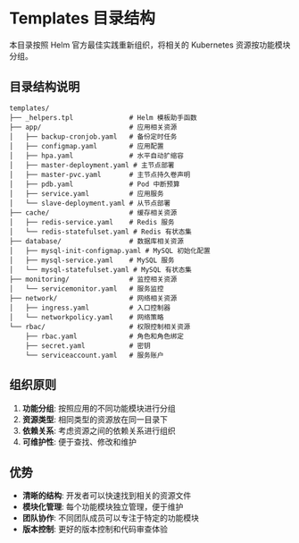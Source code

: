 # Templates 目录结构

本目录按照 Helm 官方最佳实践重新组织，将相关的 Kubernetes 资源按功能模块分组。

## 目录结构说明

```
templates/
├── _helpers.tpl              # Helm 模板助手函数
├── app/                      # 应用相关资源
│   ├── backup-cronjob.yaml   # 备份定时任务
│   ├── configmap.yaml        # 应用配置
│   ├── hpa.yaml              # 水平自动扩缩容
│   ├── master-deployment.yaml # 主节点部署
│   ├── master-pvc.yaml       # 主节点持久卷声明
│   ├── pdb.yaml              # Pod 中断预算
│   ├── service.yaml          # 应用服务
│   └── slave-deployment.yaml # 从节点部署
├── cache/                    # 缓存相关资源
│   ├── redis-service.yaml    # Redis 服务
│   └── redis-statefulset.yaml # Redis 有状态集
├── database/                 # 数据库相关资源
│   ├── mysql-init-configmap.yaml # MySQL 初始化配置
│   ├── mysql-service.yaml    # MySQL 服务
│   └── mysql-statefulset.yaml # MySQL 有状态集
├── monitoring/               # 监控相关资源
│   └── servicemonitor.yaml   # 服务监控
├── network/                  # 网络相关资源
│   ├── ingress.yaml          # 入口控制器
│   └── networkpolicy.yaml    # 网络策略
└── rbac/                     # 权限控制相关资源
    ├── rbac.yaml             # 角色和角色绑定
    ├── secret.yaml           # 密钥
    └── serviceaccount.yaml   # 服务账户
```

## 组织原则

1. **功能分组**: 按照应用的不同功能模块进行分组
2. **资源类型**: 相同类型的资源放在同一目录下
3. **依赖关系**: 考虑资源之间的依赖关系进行组织
4. **可维护性**: 便于查找、修改和维护

## 优势

- **清晰的结构**: 开发者可以快速找到相关的资源文件
- **模块化管理**: 每个功能模块独立管理，便于维护
- **团队协作**: 不同团队成员可以专注于特定的功能模块
- **版本控制**: 更好的版本控制和代码审查体验